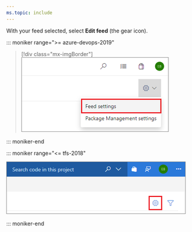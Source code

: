 ```yaml
---
ms.topic: include
---
```


With your feed selected, select **Edit feed** (the gear icon).

::: moniker range=">= azure-devops-2019"

> [!div class="mx-imgBorder"] 
>![Edit feed button](media/editfeed-azure-devops-newnav.png)
> 

::: moniker-end

::: moniker range="<= tfs-2018"

![Edit feed button](media/editfeed.png)

::: moniker-end
